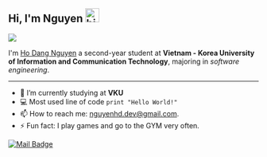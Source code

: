 ## **Hi, I'm Nguyen** <img src="https://user-images.githubusercontent.com/1303154/88677602-1635ba80-d120-11ea-84d8-d263ba5fc3c0.gif" width="28px" height="28px" alt="hi">
<img src="https://cdn.vku-udn.edu.vn/vku/images/logo.png"> 

I'm [Ho Dang Nguyen](https://www.facebook.com/100027783050819) a second-year student at **Vietnam - Korea University of Information and Communication Technology**, majoring in *software engineering*.



<hr>

- 🔭 I’m currently studying at **VKU**
- :computer: Most used line of code `print "Hello World!"`
- 📫 How to reach me: nguyenhd.dev@gmail.com.
- ⚡ Fun fact: I play games and go to the GYM very often.

[![Mail Badge](https://img.shields.io/badge/-nguyenhd.dev-c0392b?style=flat&labelColor=c0392b&logo=gmail&logoColor=white)](mailto:nguyenhd.dev@gmail.com)


